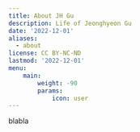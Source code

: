 ```yaml
---
title: About JH Gu
description: Life of Jeonghyeon Gu
date: '2022-12-01'
aliases:
  - about
license: CC BY-NC-ND
lastmod: '2022-12-01'
menu:
    main: 
        weight: -90
        params:
            icon: user
---
```


blabla